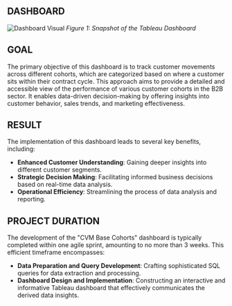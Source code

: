 ## DASHBOARD

![Dashboard Visual](link-to-dashboard-snapshot.jpg)
*Figure 1: Snapshot of the Tableau Dashboard*

## GOAL
The primary objective of this dashboard is to track customer movements across different cohorts, which are categorized based on where a customer sits within their contract cycle. This approach aims to provide a detailed and accessible view of the performance of various customer cohorts in the B2B sector. It enables data-driven decision-making by offering insights into customer behavior, sales trends, and marketing effectiveness.

## RESULT
The implementation of this dashboard leads to several key benefits, including:
- **Enhanced Customer Understanding**: Gaining deeper insights into different customer segments.
- **Strategic Decision Making**: Facilitating informed business decisions based on real-time data analysis.
- **Operational Efficiency**: Streamlining the process of data analysis and reporting.

## PROJECT DURATION
The development of the "CVM Base Cohorts" dashboard is typically completed within one agile sprint, amounting to no more than 3 weeks. This efficient timeframe encompasses:
- **Data Preparation and Query Development**: Crafting sophisticated SQL queries for data extraction and processing.
- **Dashboard Design and Implementation**: Constructing an interactive and informative Tableau dashboard that effectively communicates the derived data insights.
